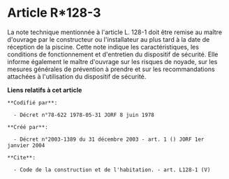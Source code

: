 # Article R*128-3

La note technique mentionnée à l'article L. 128-1 doit être remise au maître d'ouvrage par le constructeur ou l'installateur
au plus tard à la date de réception de la piscine. Cette note indique les caractéristiques, les conditions de fonctionnement
et d'entretien du dispositif de sécurité. Elle informe également le maître d'ouvrage sur les risques de noyade, sur les
mesures générales de prévention à prendre et sur les recommandations attachées à l'utilisation du dispositif de sécurité.

**Liens relatifs à cet article**

	**Codifié par**:

	  - Décret n°78-622 1978-05-31 JORF 8 juin 1978

	**Créé par**:

	  - Décret n°2003-1389 du 31 décembre 2003 - art. 1 () JORF 1er janvier 2004

	**Cite**:

	  - Code de la construction et de l'habitation. - art. L128-1 (V)
